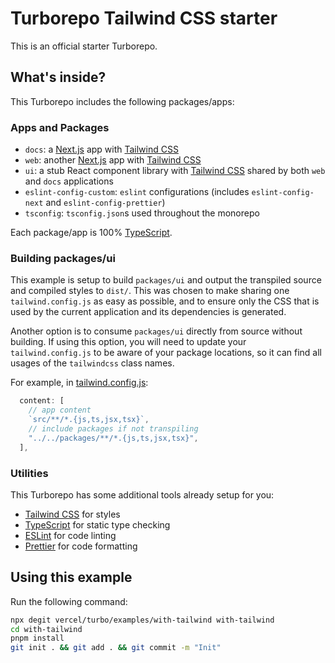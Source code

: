 # Turborepo Tailwind CSS starter

This is an official starter Turborepo.

## What's inside?

This Turborepo includes the following packages/apps:

### Apps and Packages

-   `docs`: a [Next.js](https://nextjs.org/) app with
    [Tailwind CSS](https://tailwindcss.com/)
-   `web`: another [Next.js](https://nextjs.org/) app with
    [Tailwind CSS](https://tailwindcss.com/)
-   `ui`: a stub React component library with
    [Tailwind CSS](https://tailwindcss.com/) shared by both `web` and `docs`
    applications
-   `eslint-config-custom`: `eslint` configurations (includes
    `eslint-config-next` and `eslint-config-prettier`)
-   `tsconfig`: `tsconfig.json`s used throughout the monorepo

Each package/app is 100% [TypeScript](https://www.typescriptlang.org/).

### Building packages/ui

This example is setup to build `packages/ui` and output the transpiled source
and compiled styles to `dist/`. This was chosen to make sharing one
`tailwind.config.js` as easy as possible, and to ensure only the CSS that is
used by the current application and its dependencies is generated.

Another option is to consume `packages/ui` directly from source without
building. If using this option, you will need to update your
`tailwind.config.js` to be aware of your package locations, so it can find all
usages of the `tailwindcss` class names.

For example, in
[tailwind.config.js](packages/tailwind-config/tailwind.config.js):

```js
  content: [
    // app content
    `src/**/*.{js,ts,jsx,tsx}`,
    // include packages if not transpiling
    "../../packages/**/*.{js,ts,jsx,tsx}",
  ],
```

### Utilities

This Turborepo has some additional tools already setup for you:

-   [Tailwind CSS](https://tailwindcss.com/) for styles
-   [TypeScript](https://www.typescriptlang.org/) for static type checking
-   [ESLint](https://eslint.org/) for code linting
-   [Prettier](https://prettier.io) for code formatting

## Using this example

Run the following command:

```sh
npx degit vercel/turbo/examples/with-tailwind with-tailwind
cd with-tailwind
pnpm install
git init . && git add . && git commit -m "Init"
```
